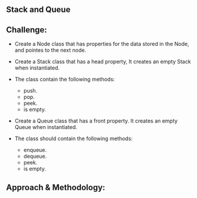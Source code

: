 ## Stack and Queue

## Challenge:
* Create a Node class that has properties for the data  stored in the Node, and pointes to the next node.
* Create a Stack class that has a head property, It creates an empty Stack when instantiated.

* The class contain the following methods:
    * push.
    * pop.
    * peek.
    * is empty.

* Create a Queue class that has a front property. It creates an empty Queue when instantiated.

* The class should contain the following methods:
    * enqueue.
    * dequeue.
    * peek.
    * is empty.

## Approach & Methodology:

